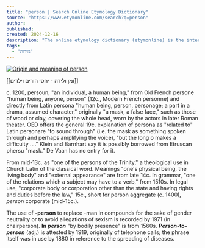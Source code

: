 ```yaml
---
title: "person | Search Online Etymology Dictionary"
source: "https://www.etymonline.com/search?q=person"
author:
published:
created: 2024-12-16
description: "The online etymology dictionary (etymonline) is the internet's go-to source for quick and reliable accounts of the origin and history of English words, phrases, and idioms. It is professional enough to satisfy academic standards, but accessible enough to be used by anyone."
tags:
  - "גזירות"
---
```

[![Origin and meaning of person](https://cdn.etymonline.com/chart/crop/etymology-person-12750p_l.jpg)](https://www.etymonline.com/word/person#etymonline_v_12750 "Origin and meaning of person")

[[זמן ולידה - יחסי הורים וילדים]]

c. 1200, persoun, "an individual, a human being," from Old French persone "human being, anyone, person" (12c., Modern French personne) and directly from Latin persona "human being, person, personage; a part in a drama, assumed character," originally "a mask, a false face," such as those of wood or clay, covering the whole head, worn by the actors in later Roman theater. OED offers the general 19c. explanation of persona as "related to" Latin personare "to sound through" (i.e. the mask as something spoken through and perhaps amplifying the voice), "but the long o makes a difficulty ...." Klein and Barnhart say it is possibly borrowed from Etruscan phersu "mask." De Vaan has no entry for it.

From mid-13c. as "one of the persons of the Trinity," a theological use in Church Latin of the classical word. Meanings "one's physical being, the living body" and "external appearance" are from late 14c. In grammar, "one of the relations which a subject may have to a verb," from 1510s. In legal use, "corporate body or corporation other than the state and having rights and duties before the law," 15c., short for person aggregate (c. 1400), *person* corporate (mid-15c.).

The use of **\-person** to replace \-man in compounds for the sake of gender neutrality or to avoid allegations of sexism is recorded by 1971 (in chairperson). **In *person*** "by bodily presence" is from 1560s. ***Person*\-to-*person*** (adj.) is attested by 1919, originally of telephone calls; the phrase itself was in use by 1880 in reference to the spreading of diseases.